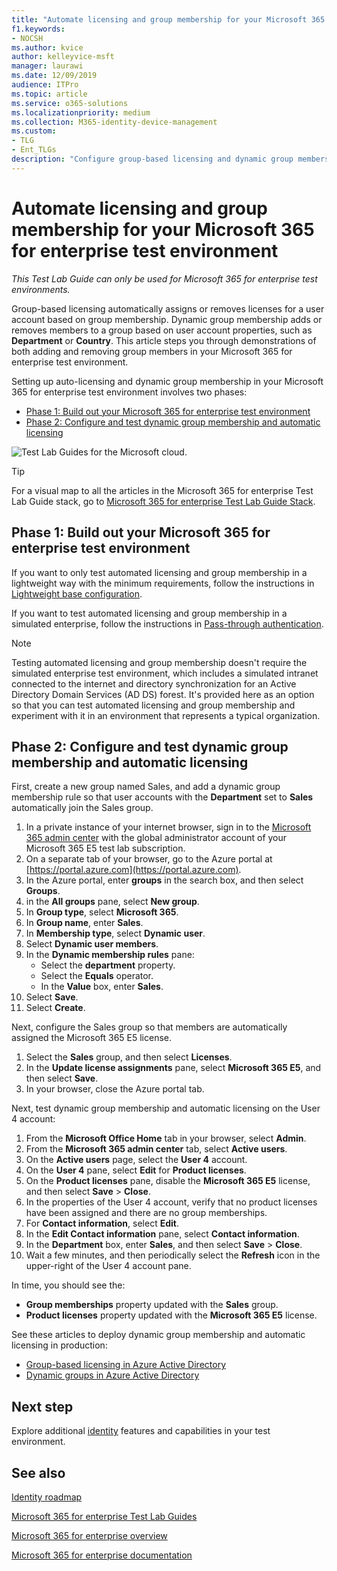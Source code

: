 ```yaml
---
title: "Automate licensing and group membership for your Microsoft 365 for enterprise test environment"
f1.keywords:
- NOCSH
ms.author: kvice
author: kelleyvice-msft
manager: laurawi
ms.date: 12/09/2019
audience: ITPro
ms.topic: article
ms.service: o365-solutions
ms.localizationpriority: medium
ms.collection: M365-identity-device-management
ms.custom: 
- TLG
- Ent_TLGs
description: "Configure group-based licensing and dynamic group membership in your Microsoft 365 for enterprise test environment."
---
```


# Automate licensing and group membership for your Microsoft 365 for enterprise test environment

*This Test Lab Guide can only be used for Microsoft 365 for enterprise test environments.*

Group-based licensing automatically assigns or removes licenses for a user account based on group membership. Dynamic group membership adds or removes members to a group based on user account properties, such as **Department** or **Country**. This article steps you through demonstrations of both adding and removing group members in your Microsoft 365 for enterprise test environment.

Setting up auto-licensing and dynamic group membership in your Microsoft 365 for enterprise test environment involves two phases:

- [Phase 1: Build out your Microsoft 365 for enterprise test environment](#phase-1-build-out-your-microsoft-365-for-enterprise-test-environment)
- [Phase 2: Configure and test dynamic group membership and automatic licensing](#phase-2-configure-and-test-dynamic-group-membership-and-automatic-licensing)

![Test Lab Guides for the Microsoft cloud.](../media/m365-enterprise-test-lab-guides/cloud-tlg-icon.png) 
    
> [!TIP]
> For a visual map to all the articles in the Microsoft 365 for enterprise Test Lab Guide stack, go to [Microsoft 365 for enterprise Test Lab Guide Stack](../downloads/Microsoft365EnterpriseTLGStack.pdf).
  
## Phase 1: Build out your Microsoft 365 for enterprise test environment

If you want to only test automated licensing and group membership in a lightweight way with the minimum requirements, follow the instructions in [Lightweight base configuration](lightweight-base-configuration-microsoft-365-enterprise.md).
  
If you want to test automated licensing and group membership in a simulated enterprise, follow the instructions in [Pass-through authentication](pass-through-auth-m365-ent-test-environment.md).
  
> [!NOTE]
> Testing automated licensing and group membership doesn't require the simulated enterprise test environment, which includes a simulated intranet connected to the internet and directory synchronization for an Active Directory Domain Services (AD DS) forest. It's provided here as an option so that you can test automated licensing and group membership and experiment with it in an environment that represents a typical organization.
  
## Phase 2: Configure and test dynamic group membership and automatic licensing

First, create a new group named Sales, and add a dynamic group membership rule so that user accounts with the **Department** set to **Sales** automatically join the Sales group.

1. In a private instance of your internet browser, sign in to the [Microsoft 365 admin center](https://admin.microsoft.com) with the global administrator account of your Microsoft 365 E5 test lab subscription.
2. On a separate tab of your browser, go to the Azure portal at [https://portal.azure.com](https://portal.azure.com).
3. In the Azure portal, enter **groups** in the search box, and then select **Groups**.
4. in the **All groups** pane, select **New group**.
5. In **Group type**, select **Microsoft 365**.
6. In **Group name**, enter **Sales**.
7. In **Membership type**, select **Dynamic user**.
8. Select **Dynamic user members**.
9. In the **Dynamic membership rules** pane: 
   - Select the **department** property.
   - Select the **Equals** operator.
   - In the **Value** box, enter **Sales**.
10. Select **Save**.
11. Select **Create**.

Next, configure the Sales group so that members are automatically assigned the Microsoft 365 E5 license.

1. Select the **Sales** group, and then select **Licenses**.
2. In the **Update license assignments** pane, select **Microsoft 365 E5**, and then select **Save**.
3. In your browser, close the Azure portal tab.

Next, test dynamic group membership and automatic licensing on the User 4 account:

1. From the **Microsoft Office Home** tab in your browser, select **Admin**.
2. From the **Microsoft 365 admin center** tab, select **Active users**.
3. On the **Active users** page, select the **User 4** account.
4. On the **User 4** pane, select **Edit** for **Product licenses**.
5. On the **Product licenses** pane, disable the **Microsoft 365 E5** license, and then select **Save** > **Close**.
6. In the properties of the User 4 account, verify that no product licenses have been assigned and there are no group memberships.
7. For **Contact information**, select **Edit**.
8. In the **Edit Contact information** pane, select **Contact information**.
9. In the **Department** box, enter **Sales**, and then select **Save** > **Close**.
10. Wait a few minutes, and then periodically select the **Refresh** icon in the upper-right of the User 4 account pane.

In time, you should see the:

- **Group memberships** property updated with the **Sales** group.
- **Product licenses** property updated with the **Microsoft 365 E5** license.

See these articles to deploy dynamic group membership and automatic licensing in production:

- [Group-based licensing in Azure Active Directory](/azure/active-directory/fundamentals/active-directory-licensing-whatis-azure-portal)
- [Dynamic groups in Azure Active Directory](/azure/active-directory/users-groups-roles/groups-create-rule)

## Next step

Explore additional [identity](m365-enterprise-test-lab-guides.md#identity) features and capabilities in your test environment.

## See also

[Identity roadmap](identity-roadmap-microsoft-365.md)

[Microsoft 365 for enterprise Test Lab Guides](m365-enterprise-test-lab-guides.md)

[Microsoft 365 for enterprise overview](microsoft-365-overview.md)

[Microsoft 365 for enterprise documentation](/microsoft-365-enterprise/)